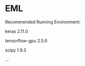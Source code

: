 # EML

Recommended Running Environment:

  keras                          2.11.0
  
  tensorflow-gpu                 2.5.0
  
  scipy                          1.9.3
  

...
